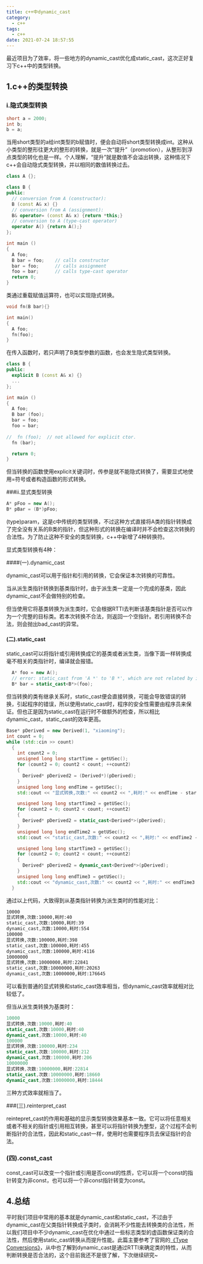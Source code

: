 ```yaml
---
title: c++中dynamic_cast
category:
  - c++
tags:
  - c++
date: 2021-07-24 18:57:55
---
```


最近项目为了效率，将一些地方的dynamic_cast优化成static_cast，这次正好复习下c++中的类型转换。
<!-- more -->

## 1.c++的类型转换

### i.隐式类型转换

```cpp
short a = 2000;
int b;
b = a;
```

当用short类型的a给int类型的b赋值时，便会自动将short类型转换成int。这种从小类型的整形往更大的整形的转换，就是一次“提升”（promotion），从整形到浮点类型的转化也是一样。个人理解，“提升”就是数值不会溢出转换，这种情况下c++会自动隐式类型转换，并以相同的数值转换过去。

```cpp
class A {};

class B {
public:
  // conversion from A (constructor):
  B (const A& x) {}
  // conversion from A (assignment):
  B& operator= (const A& x) {return *this;}
  // conversion to A (type-cast operator)
  operator A() {return A();}
};

int main ()
{
  A foo;
  B bar = foo;    // calls constructor
  bar = foo;      // calls assignment
  foo = bar;      // calls type-cast operator
  return 0;
}
```

类通过重载赋值运算符，也可以实现隐式转换。

```cpp
void fn(B bar){}

int main()
{
  A foo;
  fn(foo);
}
```

在传入函数时，若只声明了B类型参数的函数，也会发生隐式类型转换。

```cpp
class B {
public:
  explicit B (const A& x) {}
  ...
};

int main ()
{
  A foo;
  B bar (foo);
  bar = foo;
  foo = bar;
  
//  fn (foo);  // not allowed for explicit ctor.
  fn (bar);  

  return 0;
}
```

但当转换的函数使用explicit关键词时，传参是就不能隐式转换了，需要显式地使用=符号或者构造函数的形式转换。

###ii.显式类型转换

```cpp
A* pFoo = new A();
B* pBar = (B*)pFoo;
```

(type)param，这是c中传统的类型转换，不过这种方式直接将A类的指针转换成了完全没有关系的B类的指针，但这种形式的转换在编译时并不会检查这次转换的合法性。为了防止这种不安全的类型转换，c++中新增了4种转换符。

显式类型转换有4种：

####(一).dynamic_cast

dynamic_cast可以用于指针和引用的转换，它会保证本次转换的可靠性。

当从派生类指针转换到基类指针时，由于派生类一定是一个完成的基类，因此dynamic_cast不会做特别的检查。

但当使用它将基类转换为派生类时，它会根据RTTI去判断该基类指针是否可以作为一个完整的目标类。若本次转换不合法，则返回一个空指针。若引用转换不合法，则会抛出bad_cast的异常。

#### (二).static_cast

static_cast可以将指针或引用转换成它的基类或者派生类，当像下面一样转换成毫不相关的类指针时，编译就会报错。

```cpp
  A* foo = new A();
  // error: static_cast from 'A *' to 'B *', which are not related by inheritance, is not allowed
  B* bar = static_cast<B*>(foo);
```

但当转换的类有继承关系时，static_cast便会直接转换，可能会导致错误的转换，引起程序的错误，所以使用static_cast时，程序的安全性需要由程序员来保证。但也正是因为static_cast在运行时不做额外的检查，所以相比dynamic_cast，static_cast的效率更高。

```cpp
Base* pDerived = new Derived(1, "xiaoming");
int count = 0;
while (std::cin >> count)
  {
    int count2 = 0;
    unsigned long long startTime = getUSec();
    for (count2 = 0; count2 < count; ++count2)
    {
      Derived* pDerived2 = (Derived*)(pDerived);
    }
    unsigned long long endTime = getUSec();
    std::cout << "显式转换,次数:" << count2 << ",耗时:" << endTime - startTime << std::endl;

    unsigned long long startTime2 = getUSec();
    for (count2 = 0; count2 < count; ++count2)
    {
      Derived* pDerived2 = static_cast<Derived*>(pDerived);
    }
    unsigned long long endTime2 = getUSec();
    std::cout << "static_cast,次数:" << count2 << ",耗时:" << endTime2 - startTime2 << std::endl;

    unsigned long long startTime3 = getUSec();
    for (count2 = 0; count2 < count; ++count2)
    {
      Derived* pDerived2 = dynamic_cast<Derived*>(pDerived);
    }
    unsigned long long endTime3 = getUSec();
    std::cout << "dynamic_cast,次数:" << count2 << ",耗时:" << endTime3 - startTime3 << std::endl;
  }
```

通过以上代码，大致得到从基类指针转换为派生类时的性能对比：

``` bash
10000
显式转换,次数:10000,耗时:40
static_cast,次数:10000,耗时:39
dynamic_cast,次数:10000,耗时:554
100000
显式转换,次数:100000,耗时:398
static_cast,次数:100000,耗时:455
dynamic_cast,次数:100000,耗时:4116
10000000
显式转换,次数:10000000,耗时:22841
static_cast,次数:10000000,耗时:20263
dynamic_cast,次数:10000000,耗时:176645
```

可以看到普通的显式转换和static_cast效率相当，但dynamic_cast效率就相对比较低了。

但当从派生类转换为基类时：

```cpp
10000
显式转换,次数:10000,耗时:40
static_cast,次数:10000,耗时:40
dynamic_cast,次数:10000,耗时:40
100000
显式转换,次数:100000,耗时:234
static_cast,次数:100000,耗时:212
dynamic_cast,次数:100000,耗时:206
10000000
显式转换,次数:10000000,耗时:22814
static_cast,次数:10000000,耗时:18660
dynamic_cast,次数:10000000,耗时:18444
```

三种方式效率就相当了。

###(三).reinterpret_cast

reintepret_cast的作用和基础的显示类型转换效果基本一致。它可以将任意相关或者不相关的指针或引用相互转换，甚至可以将指针转换为整型，这个过程不会判断指针的合法性，因此和static_cast一样，使用时也需要程序员去保证指针的合法。

### (四).const_cast

const_cast可以改变一个指针或引用是否const的性质，它可以将一个const的指针转变为非const，也可以将一个非const指针转变为const。

## 4.总结

平时我们项目中常用的基本就是dynamic_cast和static_cast，不过由于dynamic_cast在父类指针转换成子类时，会消耗不少性能去转换类的合法性，所以我们项目中不少dynamic_cast在优化中通过一些标志类型的虚函数保证类的合法性，然后使用static_cast转换从而提升性能。此篇主要参考了官网的[《Type Conversions》](http://www.cplusplus.com/doc/tutorial/typecasting/)，从中也了解到dynamic_cast是通过RTTI来确定类的特性，从而判断转换是否合法的，这个目前我还不是很了解，下次继续研究~


